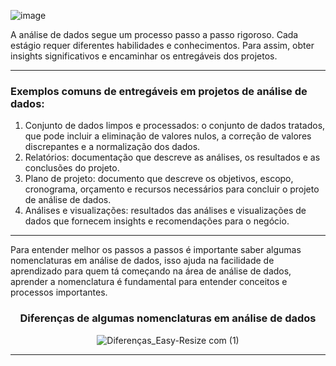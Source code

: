 
![image](https://user-images.githubusercontent.com/114547875/236476773-1ed2a4d3-e720-4d4f-a65e-b8fde556220c.png)

A análise de dados segue um processo passo a passo rigoroso. Cada estágio requer diferentes habilidades e conhecimentos. Para assim, obter insights significativos e encaminhar os entregáveis dos projetos. <br>

-------------------------------------------------------------------------------------------------------------------------------------------------------------------------

### Exemplos comuns de entregáveis em projetos de análise de dados:

1. Conjunto de dados limpos e processados: o conjunto de dados tratados, que pode incluir a eliminação de valores nulos, a correção de valores discrepantes e a normalização dos dados.
2. Relatórios: documentação que descreve as análises, os resultados e as conclusões do projeto.
3. Plano de projeto: documento que descreve os objetivos, escopo, cronograma, orçamento e recursos necessários para concluir o projeto de análise de dados.
4. Análises e visualizações: resultados das análises e visualizações de dados que fornecem insights e recomendações para o negócio.

-------------------------------------------------------------------------------------------------------------------------------------------------------------------------

Para entender melhor os passos a passos é importante saber algumas nomenclaturas em análise de dados, isso ajuda na facilidade de aprendizado para quem tá começando na área de análise de dados, aprender a nomenclatura é fundamental para entender conceitos e processos importantes.

<div align="center">
  
### Diferenças de algumas nomenclaturas em análise de dados
 
 <div>

<div align="center">

![Diferenças_Easy-Resize com (1)](https://user-images.githubusercontent.com/114547875/236480613-94daa639-eaa8-4e60-9098-664096fa55c4.jpg)

<div>

 ----------------------------------------------------------------------------------------------------------------------------------------------------------------------
